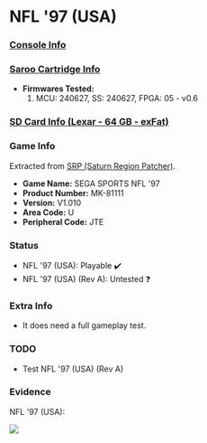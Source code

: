 # NFL '97 (USA)

### [Console Info](../../../../Info/Consoles/VA13/README.md)

### [Saroo Cartridge Info](../../../../Info/Cartridges/RetroGameParadiseStore/1.32F/README.md)

- <b>Firmwares Tested:</b>
  1. MCU: 240627, SS: 240627, FPGA: 05 - v0.6

### [SD Card Info (Lexar - 64 GB - exFat)](../../../../Info/SdCards/Lexar/64GB/exfat/README.md)

### Game Info

Extracted from [SRP (Saturn Region Patcher)](https://segaxtreme.net/resources/saturn-region-patcher.81/download).

- <b>Game Name:</b> SEGA SPORTS NFL '97
- <b>Product Number:</b> MK-81111
- <b>Version:</b> V1.010
- <b>Area Code:</b> U
- <b>Peripheral Code:</b> JTE

### Status

- NFL '97 (USA): Playable :heavy_check_mark:
- NFL '97 (USA) (Rev A): Untested :question:

### Extra Info

- It does need a full gameplay test.

### TODO

- Test NFL '97 (USA) (Rev A)

### Evidence

NFL '97 (USA):

[![](https://img.youtube.com/vi/FJrObyRg9uk/0.jpg)](https://www.youtube.com/watch?v=FJrObyRg9uk)

